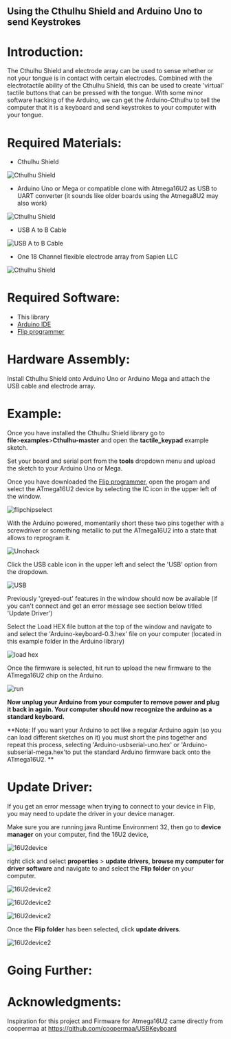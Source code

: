 ## Using the Cthulhu Shield and Arduino Uno to send Keystrokes

# Introduction:

The Cthulhu Shield and electrode array can be used to sense whether or not your tongue is in contact with certain electrodes. Combined with the electrotactile ability of the Cthulhu Shield, this can be used to create 'virtual' tactile buttons that can be pressed with the tongue. With some minor software hacking of the Arduino, we can get the Arduino-Cthulhu to tell the computer that it is a keyboard and send keystrokes to your computer with your tongue.

# Required Materials:

* Cthulhu Shield

![Cthulhu Shield](https://github.com/SapienLLCdev/Cthulhu/blob/master/examples/tactile_keypad/jpgs/cthulhusmall.jpg?raw=true)
* Arduino Uno or Mega or compatible clone with Atmega16U2 as USB to UART converter (it sounds like older boards using the Atmega8U2 may also work)

![Cthulhu Shield](unosmall.jpg)
* USB A to B Cable

![USB A to B Cable](usbsmall.jpg)

* One 18 Channel flexible electrode array from Sapien LLC

![Cthulhu Shield](ribbonsmall.jpg)

# Required Software:
* This library
* [Arduino IDE](https://www.arduino.cc/en/Main/Software)
* [Flip programmer](https://www.microchip.com/developmenttools/ProductDetails/flip)


# Hardware Assembly:
Install Cthulhu Shield onto Arduino Uno or Arduino Mega and attach the USB cable and electrode array. 

# Example:
Once you have installed the Cthulhu Shield library go to **file**>**examples**>**Cthulhu-master** and open the **tactile_keypad** example sketch.

Set your board and serial port from the **tools** dropdown menu and upload the sketch to your Arduino Uno or Mega.

Once you have downloaded the [Flip programmer](https://www.microchip.com/developmenttools/ProductDetails/flip), open the progam and select the ATmega16U2 device by selecting the IC icon in the upper left of the window. 

![flipchipselect](flipchipselect.jpg)

With the Arduino powered, momentarily short these two pins together with a screwdriver or something metallic to put the ATmega16U2 into a state that allows to reprogram it.

![Unohack](unokeyboardhack.jpg)

Click the USB cable icon in the upper left and select the 'USB' option from the dropdown. 

![USB](select_USB.jpg)

Previously 'greyed-out' features in the window should now be available (if you can't connect and get an error message see section below titled 'Update Driver')

Select the Load HEX file button at the top of the window and navigate to and select the 'Arduino-keyboard-0.3.hex' file on your computer (located in this example folder in the Arduino library)

![load hex](firmwareselect.jpg)

Once the firmware is selected, hit run to upload the new firmware to the ATmega16U2 chip on the Arduino.

![run](uploadfirmware.jpg)

**Now unplug your Arduino from your computer to remove power and plug it back in again. Your computer should now recognize the arduino as a standard keyboard.**



**Note: If you want your Arduino to act like a regular Arduino again (so you can load different sketches on it) you must short the pins together and repeat this process, selecting 'Arduino-usbserial-uno.hex' or 'Arduino-subserial-mega.hex'to put the standard Arduino firmware back onto the ATmega16U2. **


# Update Driver:
If you get an error message when trying to connect to your device in Flip, you may need to update the driver in your device manager. 

Make sure you are running java Runtime Environment 32, then go to **device manager** on your computer, find the 16U2 device, 

![16U2device](driverupdate1.jpg)

right click and select **properties** > **update drivers**, **browse my computer for driver software** and navigate to and select the **Flip folder** on your computer. 

![16U2device2](driverupdate2.jpg)

![16U2device2](driverupdate3.jpg)

![16U2device2](driverupdate4.jpg)

Once the **Flip folder** has been selected, click **update drivers**.

![16U2device2](driverupdate5.jpg)



# Going Further:


# Acknowledgments: 
Inspiration for this project and Firmware for Atmega16U2 came directly from coopermaa at https://github.com/coopermaa/USBKeyboard

